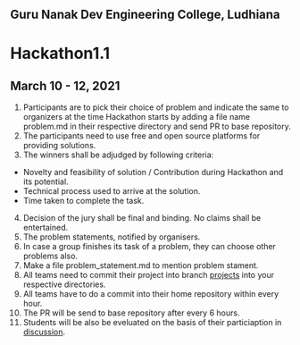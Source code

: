 ## Guru Nanak Dev Engineering College, Ludhiana
# Hackathon1.1
## March 10 - 12, 2021

1. Participants are to pick their choice of problem and indicate the same to organizers at the time Hackathon starts by adding a file name problem.md in their respective directory and send PR to base repository.
2. The participants need to use free and open source platforms for providing solutions.
3. The winners shall be adjudged by following criteria:
  - Novelty and feasibility of solution / Contribution during Hackathon and its potential.
  - Technical process used to arrive at the solution.
  - Time taken to complete the task.
4. Decision of the jury shall be final and binding. No claims shall be entertained.
5. The problem statements, notified by organisers.
6. In case a group finishes its task of a problem, they can choose other problems also.
7. Make a file problem_statement.md to mention problem stament.
8. All teams need to commit their project into branch [projects](https://github.com/Computer-Science-and-Engineering-GNDEC/Hackathon-1.1/) into your respective directories.
9. All teams have to do a commit into their home repository within every hour. 
10. The PR will be send to base repository after every 6 hours. 
11. Students will be also be eveluated on the basis of their particiaption in [discussion](https://github.com/Computer-Science-and-Engineering-GNDEC/Hackathon-1.1/discussions).
